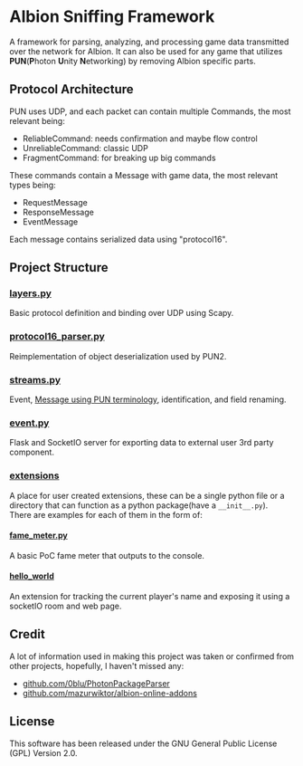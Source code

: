 # Albion Sniffing Framework

A framework for parsing, analyzing, and processing game data transmitted over the network for Albion. It can also be used for any game that utilizes **PUN**(**P**hoton **U**nity **N**etworking) by removing Albion specific parts.

## Protocol Architecture
PUN uses UDP, and each packet can contain multiple Commands, the most relevant being:
- ReliableCommand: needs confirmation and maybe flow control
- UnreliableCommand: classic UDP
- FragmentCommand: for breaking up big commands

These commands contain a Message with game data, the most relevant types being:
- RequestMessage
- ResponseMessage 
- EventMessage

Each message contains serialized data using "protocol16".

## Project Structure

### [layers.py](./layers.py)
Basic protocol definition and binding over UDP using Scapy.

### [protocol16_parser.py](./protocol16_parser.py)
Reimplementation of object deserialization used by PUN2.

### [streams.py](./streams.py)
Event, [Message using PUN terminology](./layers.py), identification, and field renaming.

### [event.py](./event.py)
Flask and SocketIO server for exporting data to external user 3rd party component. 

### [extensions](./extensions)
A place for user created extensions, these can be a single python file or a directory that can function as a python package(have a `__init__.py`).  
There are examples for each of them in the form of:

#### [fame_meter.py](./extensions/fame_meter.py)
A basic PoC fame meter that outputs to the console.

#### [hello_world](./extensions/hello_world)
An extension for tracking the current player's name and exposing it using a socketIO room and web page.

## Credit
A lot of information used in making this project was taken or confirmed from other projects, hopefully, I haven't missed any:
- [github.com/0blu/PhotonPackageParser](https://github.com/0blu/PhotonPackageParser)
- [github.com/mazurwiktor/albion-online-addons](https://github.com/mazurwiktor/albion-online-addons)

## License

This software has been released under the GNU General Public License (GPL) Version 2.0.